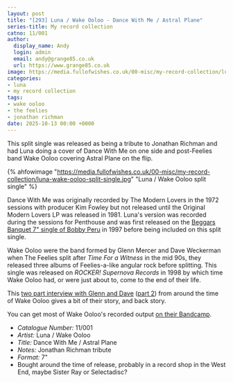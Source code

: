 ```yaml
---
layout: post
title: "[293] Luna / Wake Ooloo - Dance With Me / Astral Plane"
series-title: My record collection
catno: 11/001
author:
  display_name: Andy
  login: admin
  email: andy@grange85.co.uk
  url: https://www.grange85.co.uk
image: https://media.fullofwishes.co.uk/00-misc/my-record-collection/luna-wake-ooloo-split-single.jpg
categories:
- luna
- my record collection
tags:
- wake ooloo
- the feelies
- jonathan richman
date: 2025-10-13 00:00 +0000
---
```

This split single was released as being a tribute to Jonathan Richman and had Luna doing a cover of Dance With Me on one side and post-Feelies band Wake Ooloo covering Astral Plane on the flip.

{% ahfowimage "https://media.fullofwishes.co.uk/00-misc/my-record-collection/luna-wake-ooloo-split-single.jpg" "Luna / Wake Ooloo split single" %}

Dance With Me was originally recorded by The Modern Lovers in the 1972 sessions with producer Kim Fowley but not released until the Original Modern Lovers LP was released in 1981. Luna's version was recorded during the sessions for Penthouse and was first released on the [Beggars Banquet 7" single of Bobby Peru](https://www.fullofwishes.co.uk/2023/11/16/my-record-collection-087-luna-bobby-peru-7/) in 1997 before being included on this split single.

Wake Ooloo were the band formed by Glenn Mercer and Dave Weckerman when The Feelies split after _Time For a Witness_ in the mid 90s, they released three albums of Feelies-a-like angular rock before splitting. This single was released on _ROCKER! Supernova Records_ in 1998 by which time Wake Ooloo had, or were just about to, come to the end of their life.

This [two part interview with Glenn and Dave](https://www.furious.com/perfect/ooloo.html) ([part 2](https://www.furious.com/perfect/ooloo2.html)) from around the time of Wake Ooloo gives a bit of their story, and back story.

You can get most of Wake Ooloo's recorded output [on their Bandcamp](https://wake-ooloo.bandcamp.com/music).

 - *Catalogue Number:* 11/001
 - *Artist:* Luna / Wake Ooloo
 - *Title:* Dance With Me / Astral Plane
 - *Notes:* Jonathan Richman tribute
 - *Format:* 7"
 - Bought around the time of release, probably in a record shop in the West End, maybe Sister Ray or Selectadisc?
